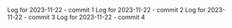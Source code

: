 Log for 2023-11-22 - commit 1
Log for 2023-11-22 - commit 2
Log for 2023-11-22 - commit 3
Log for 2023-11-22 - commit 4
